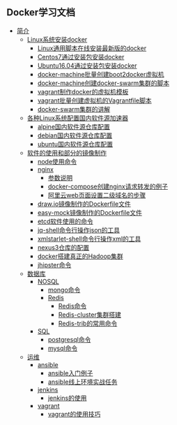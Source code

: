 ## Docker学习文档

* [简介]()
    * [Linux系统安装docker]()
        * [Linux通用脚本在线安装最新版的docker](/docker,compose,swarm的安装/安装/Centos7通过安装包安装docker.md)
        * [Centos7通过安装包安装docker](/docker,compose,swarm的安装/安装/Centos7通过安装包安装docker.md)
        * [Ubuntu16.04通过安装包安装docker](/docker,compose,swarm的安装/安装/Ubuntu16.04通过安装包安装docker.md)
        * [docker-machine批量创建boot2docker虚拟机](/docker,compose,swarm的安装/docker-machine搭建swarm集群/shell/create-wms.sh)
        * [docker-machine创建docker-swarm集群的脚本](/docker,compose,swarm的安装/docker-machine搭建swarm集群/shell/docker-swarm.sh)
        * [vagrant制作docker的虚拟机模板](/docker,compose,swarm的安装/真正集群搭建/制作vagrant系统镜像/虚拟机vagrant模板的制作.md)
        * [vagrant批量创建虚拟机的Vagrantfile脚本](/docker,compose,swarm的安装/真正集群搭建/multi/Vagrantfile)
        * [docker-swarm集群的讲解](/docker,compose,swarm的安装/docker-swarm集群的讲解.md)
    * [各种Linux系统配置国内软件源加速器](https://t.goodrain.com/t/topic/236)
        * [alpine国内软件源仓库配置](/所有系统的软件源仓库/alpine.md)
        * [debian国内软件源仓库配置](/所有系统的软件源仓库/debian.md)
        * [ubuntu国内软件源仓库配置](/所有系统的软件源仓库/ubuntu.md)
    * [软件的使用和部分的镜像制作]()
        * [node使用命令](/service/node/node命令.md)
        * [nginx]()
            * [参数说明](/service/nginx/参数说明/nginx.conf配置文件参数自定义划分为三类.md)
            * [docker-compose创建nginx请求转发的例子](/service/nginx/example001/docker-compose.yml)
            * [阿里云web页面设置二级域名的步骤](/service/nginx/nginx.md)
        * [draw.io镜像制作的Dockerfile文件](/soft软件镜像制作/draw.io/dockerfile/Dockerfile)
        * [easy-mock镜像制作的Dockerfile文件](/soft软件镜像制作/easy-mock/Dockerfile/Dockerfile)
        * [etcd软件使用的命令](/soft软件镜像制作/etcd/etcd命令.md)
        * [jq-shell命令行操作json的工具](/soft软件镜像制作/jq-shell命令行操作json的工具/使用说明.md)
        * [xmlstarlet-shell命令行操作xml的工具](/soft软件镜像制作/xmlstarlet-shell命令行操作xml的工具)
        * [nexus3仓库的配置](/仓库/nexus3/nexus3.md)
        * [docker搭建真正的Hadoop集群](/大数据/hadoop/Hadoop搭建.md)
        * [jhipster命令](service/jhipster/jhipster命令.md)
    * [数据库]()
        * [NOSQL]()
            * [mongo命令](/数据库/NOSQL/mongo/mongo命令.md)
            * [Redis]()
                * [Redis命令](/数据库/NOSQL/redis/Redis命令.md)
                * [Redis-cluster集群搭建](/数据库/NOSQL/redis/Redis-cluster集群搭建.md)
                * [Redis-trib的常用命令](/数据库/NOSQL/redis/Redis-trib的常用命令.md)
        * [SQL]()
            * [postgresql命令](/数据库/SQL/postgresql命令.md)
            * [mysql命令](/数据库/SQL/mysql命令.md)
    * [运维]()
        * [ansible]()
            * [ansible入门例子](/运维/ansible/入门例子/README.md)
            * [ansible线上环境实战任务](/运维/ansible/example01/任务.md)
        * [jenkins]()
            * [jenkins的使用](/运维/jenkins/使用说明.md)
        * [vagrant]()
            * [vagrant的使用技巧](/运维/vagrant/vagrant的使用方法.md)
    